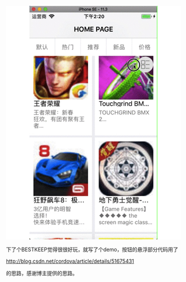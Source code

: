 

![](https://github.com/dengfeng520/layoutDemo/blob/master/LoadImg.gif)

下了个BESTKEEP觉得很很好玩，就写了个demo，按钮的悬浮部分代码用了

http://blog.csdn.net/cordova/article/details/51675431

的思路，感谢博主提供的思路。
